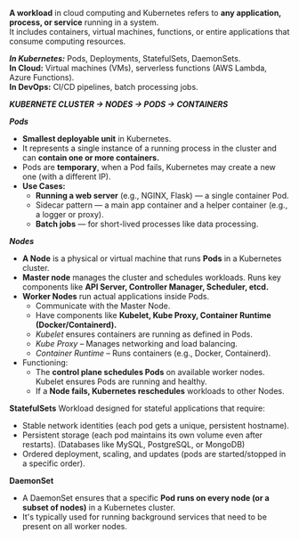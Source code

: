 **A workload** in cloud computing and Kubernetes refers to **any application, process, or service** running in a system.  
It includes containers, virtual machines, functions, or entire applications that consume computing resources.  

***In Kubernetes:*** Pods, Deployments, StatefulSets, DaemonSets.  
**In Cloud:** Virtual machines (VMs), serverless functions (AWS Lambda, Azure Functions).  
**In DevOps:** CI/CD pipelines, batch processing jobs.  

***KUBERNETE CLUSTER -> NODES -> PODS -> CONTAINERS***  

***Pods***  
- **Smallest deployable unit** in Kubernetes.  
- It represents a single instance of a running process in the cluster and can **contain one or more containers.**  
- Pods are **temporary**, when a Pod fails, Kubernetes may create a new one (with a different IP).  
- **Use Cases:**  
  - **Running a web server** (e.g., NGINX, Flask) — a single container Pod.  
  - Sidecar pattern — a main app container and a helper container (e.g., a logger or proxy).  
  - **Batch jobs** — for short-lived processes like data processing.  

***Nodes***
- **A Node** is a physical or virtual machine that runs **Pods** in a Kubernetes cluster.
- **Master node** manages the cluster and schedules workloads. Runs key components like **API Server, Controller Manager, Scheduler, etcd.**
- **Worker Nodes** run actual applications inside Pods.
    - Communicate with the Master Node.  
    - Have components like **Kubelet, Kube Proxy, Container Runtime (Docker/Containerd).**  
    - *Kubelet* ensures containers are running as defined in Pods.
    - *Kube Proxy* – Manages networking and load balancing.
    -  *Container Runtime* – Runs containers (e.g., Docker, Containerd).  
- Functioning:  
    - The **control plane schedules Pods** on available worker nodes. Kubelet ensures Pods are running and healthy.    
    - If a **Node fails, Kubernetes reschedules** workloads to other Nodes.  


**StatefulSets**
Workload designed for stateful applications that require:  
- Stable network identities (each pod gets a unique, persistent hostname).  
- Persistent storage (each pod maintains its own volume even after restarts). (Databases like MySQL, PostgreSQL, or MongoDB)  
- Ordered deployment, scaling, and updates (pods are started/stopped in a specific order).  

**DaemonSet**
- A DaemonSet ensures that a specific **Pod runs on every node (or a subset of nodes)** in a Kubernetes cluster.  
- It's typically used for running background services that need to be present on all worker nodes.
